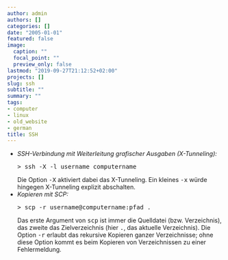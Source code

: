 ```yaml
---
author: admin
authors: []
categories: []
date: "2005-01-01"
featured: false
image:
  caption: ""
  focal_point: ""
  preview_only: false
lastmod: "2019-09-27T21:12:52+02:00"
projects: []
slug: ssh
subtitle: ""
summary: ""
tags:
- computer
- linux
- old_website
- german
title: SSH
---
```

<ul>
<li><em>SSH-Verbindung mit Weiterleitung grafischer Ausgaben (X-Tunneling):</em>
<pre>> ssh -X -l username computername</pre>
Die Option <tt>-X</tt> aktiviert dabei das X-Tunneling. Ein kleines <tt>-x</tt>
würde hingegen X-Tunneling explizit abschalten.</li>

<li><em>Kopieren mit SCP:</em>
<pre>> scp -r username@computername:pfad .</pre>
Das erste Argument von <tt>scp</tt> ist immer die Quelldatei (bzw. Verzeichnis), 
das zweite das Zielverzeichnis (hier <tt>.</tt>, das aktuelle Verzeichnis). Die
Option <tt>-r</tt> erlaubt das rekursive Kopieren ganzer Verzeichnisse; ohne diese
Option kommt es beim Kopieren von Verzeichnissen zu einer Fehlermeldung.</li>  
</ul>